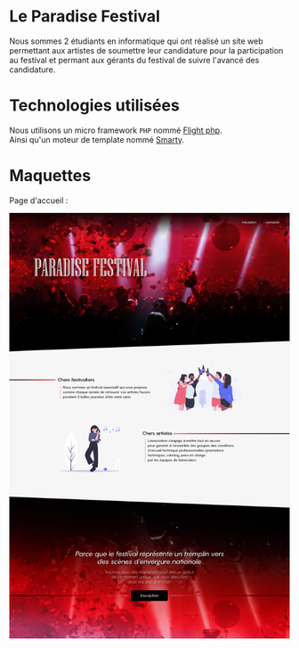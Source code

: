 # Le Paradise Festival

Nous sommes 2 étudiants en informatique qui ont réalisé un site web permettant 
aux artistes de soumettre leur candidature pour la participation au festival et permant aux 
gérants du festival de suivre l'avancé des candidature.



# Technologies utilisées

Nous utilisons un micro framework `PHP` nommé [Flight php](http://flightphp.com/learn). <br/>
Ainsi qu'un moteur de template nommé [Smarty](https://www.smarty.net/about_smarty).



# Maquettes

Page d'accueil : <br/>

![](/presentation/Landing.jpg)
